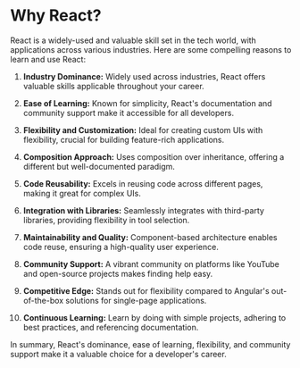 # Why React?

React is a widely-used and valuable skill set in the tech world, with applications across various industries. Here are some compelling reasons to learn and use React:


1. **Industry Dominance:** Widely used across industries, React offers valuable skills applicable throughout your career.

2. **Ease of Learning:** Known for simplicity, React's documentation and community support make it accessible for all developers.

3. **Flexibility and Customization:** Ideal for creating custom UIs with flexibility, crucial for building feature-rich applications.

4. **Composition Approach:** Uses composition over inheritance, offering a different but well-documented paradigm.

5. **Code Reusability:** Excels in reusing code across different pages, making it great for complex UIs.

6. **Integration with Libraries:** Seamlessly integrates with third-party libraries, providing flexibility in tool selection.

7. **Maintainability and Quality:** Component-based architecture enables code reuse, ensuring a high-quality user experience.

8. **Community Support:** A vibrant community on platforms like YouTube and open-source projects makes finding help easy.

9. **Competitive Edge:** Stands out for flexibility compared to Angular's out-of-the-box solutions for single-page applications.

10. **Continuous Learning:** Learn by doing with simple projects, adhering to best practices, and referencing documentation.

In summary, React's dominance, ease of learning, flexibility, and community support make it a valuable choice for a developer's career.